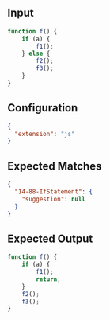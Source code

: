 
## Input
```javascript input
function f() {
    if (a) {
        f1();
    } else {
        f2();
        f3();
    }
}
```

## Configuration
```json configuration
{
  "extension": "js"
}
```

## Expected Matches
```json expected matches
{
  "14-88-IfStatement": {
    "suggestion": null
  }
}
```

## Expected Output
```javascript expected output
function f() {
    if (a) {
        f1();
        return;
    }
    f2();
    f3();
}
```
